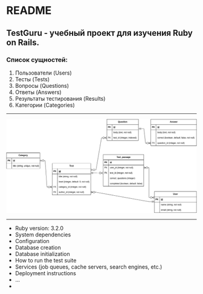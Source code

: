 # README
## TestGuru - учебный проект для изучения Ruby on Rails.
### Список сущностей:
1. Пользователи (Users)
2. Тесты (Tests)
3. Вопросы (Questions)
4. Ответы (Answers)
5. Результаты тестирования (Results)
6. Категории (Categories)
_____________________
![ERD Diagram](docs/ERD.png)
_____________________
* Ruby version: 3.2.0
* System dependencies
* Configuration
* Database creation
* Database initialization
* How to run the test suite
* Services (job queues, cache servers, search engines, etc.)
* Deployment instructions
* ...
* 